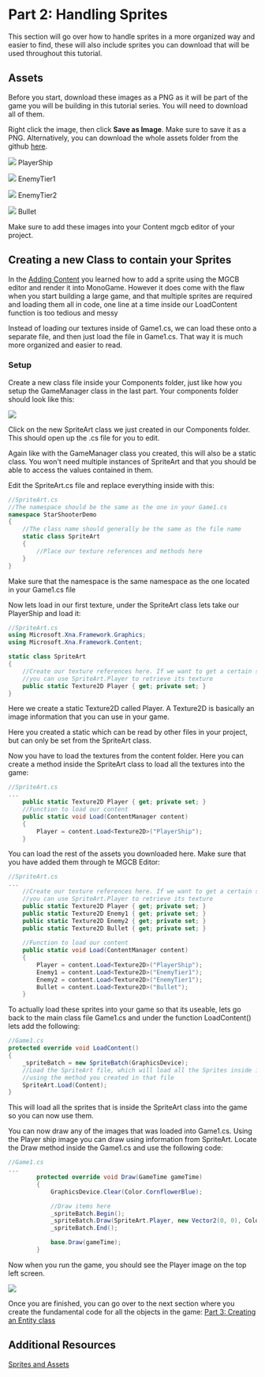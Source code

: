 # Part 2: Handling Sprites
This section will go over how to handle sprites in a more organized way and easier to find, these will also include sprites you can download that will be used throughout this tutorial.


## Assets
Before you start, download these images as a PNG as it will be part of the game you will be building in this tutorial series. You will need to download all of them.

Right click the image, then click **Save as Image**. Make sure to save it as a PNG. Alternatively, you can download the whole assets folder from the github [here](https://github.com/AlexJeter17/MonoGameStarShooter/tree/main/Docs/Sprites).

![](https://github.com/Forged1212/MonoGameStarShooter/blob/develop/Docs/Sprites/PlayerShip.png) PlayerShip 

![](https://github.com/Forged1212/MonoGameStarShooter/blob/develop/Docs/Sprites/EnemyTier1.png) EnemyTier1

![](https://github.com/Forged1212/MonoGameStarShooter/blob/develop/Docs/Sprites/EnemyTier2.png) EnemyTier2

![](https://github.com/Forged1212/MonoGameStarShooter/blob/develop/Docs/Sprites/Bullet.png) Bullet



Make sure to add these images into your Content mgcb editor of your project. 

## Creating a new Class to contain your Sprites
In the [Adding Content](https://docs.monogame.net/articles/getting_started/4_adding_content.html) you learned how to add a sprite using the MGCB editor and render it into MonoGame. However it does come with the flaw when you start building a large game, and that multiple sprites are required and loading them all in code, one line at a time inside our LoadContent function is too tedious and messy

Instead of loading our textures inside of Game1.cs, we can load these onto a separate file, and then just load the file in Game1.cs. That way it is much more organized and easier to read.

### Setup
Create a new class file inside your Components folder, just like how you setup the GameManager class in the last part. Your components folder should look like this:

![](https://github.com/Forged1212/MonoGameStarShooter/blob/develop/Docs/Content/2_FolderSprite.png)


Click on the new SpriteArt class we just created in our Components folder. This should open up the .cs file for you to edit.

Again like with the GameManager class you created, this will also be a static class. You won't need multiple instances of SpriteArt and that you should be able to access the values contained in them.

Edit the SpriteArt.cs file and replace everything inside with this:
```csharp
//SpriteArt.cs
//The namespace should be the same as the one in your Game1.cs
namespace StarShooterDemo 
{
    //The class name should generally be the same as the file name
    static class SpriteArt 
    {
        //Place our texture references and methods here
    }
}
```
Make sure that the namespace is the same namespace as the one located in your Game1.cs file


Now lets load in our first texture, under the SpriteArt class lets take our PlayerShip and load it:
```csharp
//SpriteArt.cs
using Microsoft.Xna.Framework.Graphics;
using Microsoft.Xna.Framework.Content;

static class SpriteArt 
{
    //Create our texture references here. If we want to get a certain sprite
    //you can use SpriteArt.Player to retrieve its texture
    public static Texture2D Player { get; private set; }    
}
```
Here we create a static Texture2D called Player. A Texture2D is basically an image information that you can use in your game. 

Here you created a static which can be read by other files in your project, but can only be set from the SpriteArt class.

Now you have to load the textures from the content folder. Here you can create a method inside the SpriteArt class to load all the textures into the game:

```csharp
//SpriteArt.cs
...
    public static Texture2D Player { get; private set; } 
    //Function to load our content
    public static void Load(ContentManager content)
    {
        Player = content.Load<Texture2D>("PlayerShip");
    }
```
You can load the rest of the assets you downloaded here. Make sure that you have added them through te MGCB Editor:

```csharp
//SpriteArt.cs
...
    //Create our texture references here. If we want to get a certain sprite
    //you can use SpriteArt.Player to retrieve its texture
    public static Texture2D Player { get; private set; }
    public static Texture2D Enemy1 { get; private set; }
    public static Texture2D Enemy2 { get; private set; }
    public static Texture2D Bullet { get; private set; }
    
    //Function to load our content
    public static void Load(ContentManager content)
    {
        Player = content.Load<Texture2D>("PlayerShip");
        Enemy1 = content.Load<Texture2D>("EnemyTier1");
        Enemy2 = content.Load<Texture2D>("EnemyTier1");
        Bullet = content.Load<Texture2D>("Bullet");
    }
```

To actually load these sprites into your game so that its useable, lets go back to the main class file Game1.cs and under the function LoadContent() lets add the following:
```csharp
//Game1.cs
protected override void LoadContent()
{
    _spriteBatch = new SpriteBatch(GraphicsDevice);
    //Load the SpriteArt file, which will load all the Sprites inside it
    //using the method you created in that file
    SpriteArt.Load(Content);
}
```
This will load all the sprites that is inside the SpriteArt class into the game so you can now use them.

You can now draw any of the images that was loaded into Game1.cs. Using the Player ship image you can draw using information from SpriteArt. Locate the Draw method inside the Game1.cs and use the following code:

```csharp
//Game1.cs
...
        protected override void Draw(GameTime gameTime)
        {
            GraphicsDevice.Clear(Color.CornflowerBlue);

            //Draw items here
            _spriteBatch.Begin();
            _spriteBatch.Draw(SpriteArt.Player, new Vector2(0, 0), Color.White);
            _spriteBatch.End();

            base.Draw(gameTime);
        }
```

Now when you run the game, you should see the Player image on the top left screen.

![](https://github.com/Forged1212/MonoGameStarShooter/blob/develop/Docs/Content/2_PlayerSprite.png)

Once you are finished, you can go over to the next section where you create the fundamental code for all the objects in the game: [Part 3: Creating an Entity class](https://github.com/Forged1212/MonoGameStarShooter/blob/develop/Docs/Articles/3_Part%203%20Creating%20an%20Entity%20class.md)


## Additional Resources
[Sprites and Assets]()
